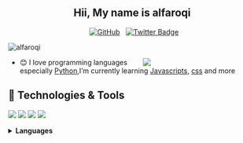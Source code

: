 <div align='center'>

## Hii, My name is alfaroqi


&nbsp; [![GitHub](https://img.shields.io/github/followers/alfaroqi?label=Follow%20Me%21%21&style=for-the-badge&logo=Github)](https://github.com/alfaroqi?tab=followers)
&nbsp; [![Twitter Badge](https://img.shields.io/badge/-Twitter-e4405f?style=for-the-badge&logo=Twitter&logoColor=white)](https://twitter.com/Haikii6)
<p align=left> <img src=https://komarev.com/ghpvc/?username=alfaroqi alt=alfaroqi /> </p>

</div>

<img align='right' src="https://media3.giphy.com/media/LmNwrBhejkK9EFP504/200w.gif?cid=82a1493bhee42c3puoi1vmeyqo3ph1y3ifsq0dqe3vxkto0m&rid=200w.gif&ct=g" width="230" />

- 😊 I love programming languages especially [Python](https://www.python.org/),I’m currently learning [Javascripts](https://www.javascript.com/), [css](https://css-tricks.com/) and more

## 🔧 Technologies & Tools
![](https://img.shields.io/badge/OS-Linux-informational?style=flat&logo=linux&logoColor=white&color=2bbc8a)
![](https://img.shields.io/badge/vscode-IDE-informational?style=flat&logo=visualstudiocode&logoColor=white&color=2bbc8a)
![](https://img.shields.io/badge/Code-Python-informational?style=flat&logo=python&logoColor=white&color=2bbc8a)
![](https://img.shields.io/badge/Code-JavaScript-informational?style=flat&logo=javascript&logoColor=white&color=2bbc8a)


<details>
	<summary><b>Languages</b></summary>
	<ul>
  	    <code><img height="25" src="https://raw.githubusercontent.com/github/explore/80688e429a7d4ef2fca1e82350fe8e3517d3494d/topics/python/python.png" alt="python" /></code>
		<code><img height="25" src="https://raw.githubusercontent.com/github/explore/80688e429a7d4ef2fca1e82350fe8e3517d3494d/topics/html/html.png" alt="html" /></code>
		<code><img height="25" src="https://raw.githubusercontent.com/github/explore/80688e429a7d4ef2fca1e82350fe8e3517d3494d/topics/css/css.png" alt="css" /></code>
		<code><img height="25" src="https://raw.githubusercontent.com/github/explore/80688e429a7d4ef2fca1e82350fe8e3517d3494d/topics/javascript/javascript.png" 
</details>

<details>
	<summary><b>Frameworks</b></summary>
	<ul>
		<code><img height="25" width="25" src="https://static.djangoproject.com/img/favicon.6dbf28c0650e.ico" alt="django" /></code>
		<code><img height="25" src="https://raw.githubusercontent.com/github/explore/80688e429a7d4ef2fca1e82350fe8e3517d3494d/topics/bootstrap/bootstrap.png" alt="bootstrap" /></code>
	</ul>
</details>

<details>
	<summary><b>Tools</b></summary>
	<ul>
		<code><img height="25" src="https://raw.githubusercontent.com/github/explore/80688e429a7d4ef2fca1e82350fe8e3517d3494d/topics/terminal/terminal.png" alt="terminal" /></code>
    <code><img height="25" src="https://raw.githubusercontent.com/github/explore/80688e429a7d4ef2fca1e82350fe8e3517d3494d/topics/visual-studio-code/visual-studio-code.png" alt="vscode" /></code>
    <code><img height="25" width="25" src="https://www.flaticon.com/svg/static/icons/svg/136/136529.svg" alt="Adobe Photoshop" /></code>
		<code><img height="25" width="25" src="https://www.herokucdn.com/favicons/favicon.ico" alt="heroku" /></code>
		<code><img height="25" src="https://raw.githubusercontent.com/github/explore/80688e429a7d4ef2fca1e82350fe8e3517d3494d/topics/git/git.png" alt="git" /></code>
		<code><img height="25" width="25" src="https://fontawesome.com/favicon.ico" alt="font-awesome" /></code>
	</ul>	
</details>

<details>	
	<summary><b>Github Stats</b></summary>
	<br/>
	<img height="180em" src="https://github-readme-stats.vercel.app/api?username=alfaroqi&show_icons=true&hide_border=true&theme=cobalt" />
</details>

<br>
